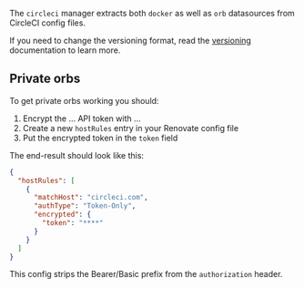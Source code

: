The `circleci` manager extracts both `docker` as well as `orb` datasources from CircleCI config files.

If you need to change the versioning format, read the [versioning](https://docs.renovatebot.com/modules/versioning/) documentation to learn more.

## Private orbs

To get private orbs working you should:

1. Encrypt the ... API token with ...
1. Create a new `hostRules` entry in your Renovate config file
1. Put the encrypted token in the `token` field

The end-result should look like this:

```json
{
  "hostRules": [
    {
      "matchHost": "circleci.com",
      "authType": "Token-Only",
      "encrypted": {
        "token": "****"
      }
    }
  ]
}
```

This config strips the Bearer/Basic prefix from the `authorization` header.
